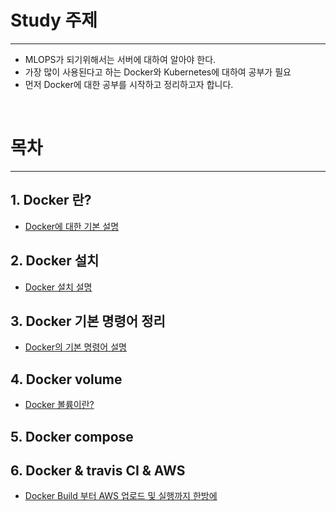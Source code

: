# Study 주제

<hr/>

- MLOPS가 되기위해서는 서버에 대하여 알아야 한다.
- 가장 많이 사용된다고 하는 Docker와 Kubernetes에 대하여 공부가 필요
- 먼저 Docker에 대한 공부를 시작하고 정리하고자 합니다.

</br>

# 목차

<hr/>

## 1. Docker 란?
- [Docker에 대한 기본 설명](https://github.com/heohyoyeong/DockerStudy/tree/main/1.%20What_is_Docker)
## 2. Docker 설치
- [Docker 설치 설명](https://github.com/heohyoyeong/DockerStudy/tree/main/2.%20Install_Docker)
## 3. Docker 기본 명령어 정리
- [Docker의 기본 명령어 설명](https://github.com/heohyoyeong/DockerStudy/tree/main/3.%20Docker_command)
## 4. Docker volume
- [Docker 볼륨이란?](https://github.com/heohyoyeong/DockerStudy/tree/main/4.%20Docker_Volume)
## 5. Docker compose
## 6. Docker & travis CI & AWS
- [Docker Build 부터 AWS 업로드 및 실행까지 한방에](https://github.com/heohyoyeong/docker-fullstack-app)

